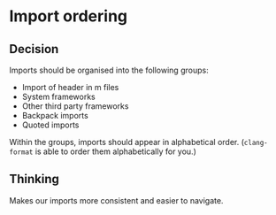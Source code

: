 # Import ordering

## Decision
Imports should be organised into the following groups:
 - Import of header in m files
 - System frameworks
 - Other third party frameworks
 - Backpack imports
 - Quoted imports

Within the groups, imports should appear in alphabetical order. (`clang-format` is able to order them alphabetically for you.)

## Thinking
Makes our imports more consistent and easier to navigate.

